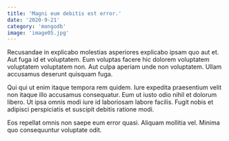 ```yaml
---
title: 'Magni eum debitis est error.'
date: '2020-9-21'
category: 'mongodb'
image: 'image05.jpg'
---
```


Recusandae in explicabo molestias asperiores explicabo ipsam quo aut et. Aut fuga id et voluptatem. Eum voluptas facere hic dolorem voluptatem voluptatem voluptatem non. Aut culpa aperiam unde non voluptatem. Ullam accusamus deserunt quisquam fuga.
 Qui qui ut enim itaque tempora rem quidem. Iure expedita praesentium velit non itaque illo accusamus consequatur. Eum ut iusto odio nihil et dolorum libero. Ut ipsa omnis modi iure id laboriosam labore facilis. Fugit nobis et adipisci perspiciatis et suscipit debitis ratione modi.
 Eos repellat omnis non saepe eum error quasi. Aliquam mollitia vel. Minima quo consequuntur voluptate odit.
